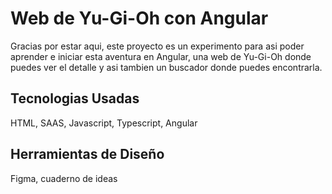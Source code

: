 # Web de Yu-Gi-Oh con Angular
Gracias por estar aqui, este proyecto es un experimento para asi poder aprender e iniciar esta aventura en Angular, una web de Yu-Gi-Oh donde puedes ver el detalle y asi tambien un buscador donde puedes encontrarla.

## Tecnologias Usadas
HTML, SAAS, Javascript, Typescript, Angular

## Herramientas de Diseño 
Figma, cuaderno de ideas




